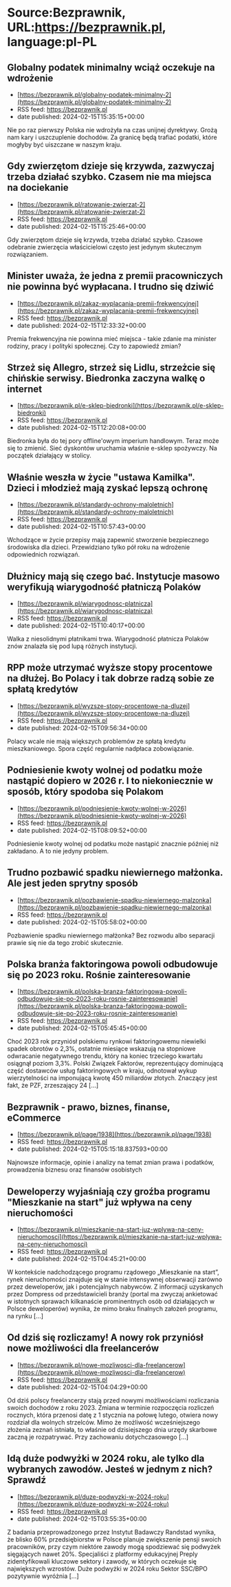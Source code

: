 # Source:Bezprawnik, URL:https://bezprawnik.pl, language:pl-PL

## Globalny podatek minimalny wciąż oczekuje na wdrożenie
 - [https://bezprawnik.pl/globalny-podatek-minimalny-2](https://bezprawnik.pl/globalny-podatek-minimalny-2)
 - RSS feed: https://bezprawnik.pl
 - date published: 2024-02-15T15:35:15+00:00

Nie po raz pierwszy Polska nie wdrożyła na czas unijnej dyrektywy. Grożą nam kary i uszczuplenie dochodów. Za granicę będą trafiać podatki, które mogłyby być uiszczane w naszym kraju.

## Gdy zwierzętom dzieje się krzywda, zazwyczaj trzeba działać szybko. Czasem nie ma miejsca na dociekanie
 - [https://bezprawnik.pl/ratowanie-zwierzat-2](https://bezprawnik.pl/ratowanie-zwierzat-2)
 - RSS feed: https://bezprawnik.pl
 - date published: 2024-02-15T15:25:46+00:00

Gdy zwierzętom dzieje się krzywda, trzeba działać szybko. Czasowe odebranie zwierzęcia właścicielowi często jest jedynym skutecznym rozwiązaniem.

## Minister uważa, że jedna z premii pracowniczych nie powinna być wypłacana. I trudno się dziwić
 - [https://bezprawnik.pl/zakaz-wyplacania-premii-frekwencyjnej](https://bezprawnik.pl/zakaz-wyplacania-premii-frekwencyjnej)
 - RSS feed: https://bezprawnik.pl
 - date published: 2024-02-15T12:33:32+00:00

Premia frekwencyjna nie powinna mieć miejsca - takie zdanie ma minister rodziny, pracy i polityki społecznej. Czy to zapowiedź zmian?

## Strzeż się Allegro, strzeż się Lidlu, strzeżcie się chińskie serwisy. Biedronka zaczyna walkę o internet
 - [https://bezprawnik.pl/e-sklep-biedronki](https://bezprawnik.pl/e-sklep-biedronki)
 - RSS feed: https://bezprawnik.pl
 - date published: 2024-02-15T12:20:08+00:00

Biedronka była do tej pory offline'owym imperium handlowym. Teraz może się to zmienić. Sieć dyskontów uruchamia właśnie e-sklep spożywczy. Na początek działający w stolicy.

## Właśnie weszła w życie "ustawa Kamilka". Dzieci i młodzież mają zyskać lepszą ochronę
 - [https://bezprawnik.pl/standardy-ochrony-maloletnich](https://bezprawnik.pl/standardy-ochrony-maloletnich)
 - RSS feed: https://bezprawnik.pl
 - date published: 2024-02-15T10:57:43+00:00

Wchodzące w życie przepisy mają zapewnić stworzenie bezpiecznego środowiska dla dzieci. Przewidziano tylko pół roku na wdrożenie odpowiednich rozwiązań.

## Dłużnicy mają się czego bać. Instytucje masowo weryfikują wiarygodność płatniczą Polaków
 - [https://bezprawnik.pl/wiarygodnosc-platnicza](https://bezprawnik.pl/wiarygodnosc-platnicza)
 - RSS feed: https://bezprawnik.pl
 - date published: 2024-02-15T10:40:17+00:00

Walka z niesolidnymi płatnikami trwa. Wiarygodność płatnicza Polaków znów znalazła się pod lupą różnych instytucji.

## RPP może utrzymać wyższe stopy procentowe na dłużej. Bo Polacy i tak dobrze radzą sobie ze spłatą kredytów
 - [https://bezprawnik.pl/wyzsze-stopy-procentowe-na-dluzej](https://bezprawnik.pl/wyzsze-stopy-procentowe-na-dluzej)
 - RSS feed: https://bezprawnik.pl
 - date published: 2024-02-15T09:56:34+00:00

Polacy wcale nie mają większych problemów ze spłatą kredytu mieszkaniowego. Spora część regularnie nadpłaca zobowiązanie.

## Podniesienie kwoty wolnej od podatku może nastąpić dopiero w 2026 r. I to niekoniecznie w sposób, który spodoba się Polakom
 - [https://bezprawnik.pl/podniesienie-kwoty-wolnej-w-2026](https://bezprawnik.pl/podniesienie-kwoty-wolnej-w-2026)
 - RSS feed: https://bezprawnik.pl
 - date published: 2024-02-15T08:09:52+00:00

Podniesienie kwoty wolnej od podatku może nastąpić znacznie później niż zakładano. A to nie jedyny problem.

## Trudno pozbawić spadku niewiernego małżonka. Ale jest jeden sprytny sposób
 - [https://bezprawnik.pl/pozbawienie-spadku-niewiernego-malzonka](https://bezprawnik.pl/pozbawienie-spadku-niewiernego-malzonka)
 - RSS feed: https://bezprawnik.pl
 - date published: 2024-02-15T05:58:02+00:00

Pozbawienie spadku niewiernego małżonka? Bez rozwodu albo separacji prawie się nie da tego zrobić skutecznie.

## Polska branża faktoringowa powoli odbudowuje się po 2023 roku. Rośnie zainteresowanie
 - [https://bezprawnik.pl/polska-branza-faktoringowa-powoli-odbudowuje-sie-po-2023-roku-rosnie-zainteresowanie](https://bezprawnik.pl/polska-branza-faktoringowa-powoli-odbudowuje-sie-po-2023-roku-rosnie-zainteresowanie)
 - RSS feed: https://bezprawnik.pl
 - date published: 2024-02-15T05:45:45+00:00

Choć 2023 rok przyniósł polskiemu rynkowi faktoringowemu niewielki spadek obrotów o 2,3%, ostatnie miesiące wskazują na stopniowe odwracanie negatywnego trendu, który na koniec trzeciego kwartału osiągnął poziom 3,3%. Polski Związek Faktorów, reprezentujący dominującą część dostawców usług faktoringowych w kraju, odnotował wykup wierzytelności na imponującą kwotę 450 miliardów złotych. Znaczący jest fakt, że PZF, zrzeszający 24 […]

## Bezprawnik - prawo, biznes, finanse, eCommerce
 - [https://bezprawnik.pl/page/1938](https://bezprawnik.pl/page/1938)
 - RSS feed: https://bezprawnik.pl
 - date published: 2024-02-15T05:15:18.837593+00:00

Najnowsze informacje, opinie i analizy na temat zmian prawa i podatków, prowadzenia biznesu oraz finansów osobistych

## Deweloperzy wyjaśniają czy groźba programu "Mieszkanie na start" już wpływa na ceny nieruchomości
 - [https://bezprawnik.pl/mieszkanie-na-start-juz-wplywa-na-ceny-nieruchomosci](https://bezprawnik.pl/mieszkanie-na-start-juz-wplywa-na-ceny-nieruchomosci)
 - RSS feed: https://bezprawnik.pl
 - date published: 2024-02-15T04:45:21+00:00

W kontekście nadchodzącego programu rządowego „Mieszkanie na start”, rynek nieruchomości znajduje się w stanie intensywnej obserwacji zarówno przez deweloperów, jak i potencjalnych nabywców. Z informacji uzyskanych przez Dompress od przedstawicieli branży (portal ma zwyczaj ankietować w istotnych sprawach kilkanaście prominentnych osób od działających w Polsce deweloperów) wynika, że mimo braku finalnych założeń programu, na rynku […]

## Od dziś się rozliczamy! A nowy rok przyniósł nowe możliwości dla freelancerów
 - [https://bezprawnik.pl/nowe-mozliwosci-dla-freelancerow](https://bezprawnik.pl/nowe-mozliwosci-dla-freelancerow)
 - RSS feed: https://bezprawnik.pl
 - date published: 2024-02-15T04:04:29+00:00

Od dziś polscy freelancerzy stają przed nowymi możliwościami rozliczania swoich dochodów z roku 2023. Zmiana w terminie rozpoczęcia rozliczeń rocznych, która przenosi datę z 1 stycznia na połowę lutego, otwiera nowy rozdział dla wolnych strzelców. Mimo że możliwość wcześniejszego złożenia zeznań istniała, to właśnie od dzisiejszego dnia urzędy skarbowe zaczną je rozpatrywać. Przy zachowaniu dotychczasowego […]

## Idą duże podwyżki w 2024 roku, ale tylko dla wybranych zawodów. Jesteś w jednym z nich? Sprawdź
 - [https://bezprawnik.pl/duze-podwyzki-w-2024-roku](https://bezprawnik.pl/duze-podwyzki-w-2024-roku)
 - RSS feed: https://bezprawnik.pl
 - date published: 2024-02-15T03:55:35+00:00

Z badania przeprowadzonego przez Instytut Badawczy Randstad wynika, że blisko 60% przedsiębiorstw w Polsce planuje zwiększenie pensji swoich pracowników, przy czym niektóre zawody mogą spodziewać się podwyżek sięgających nawet 20%. Specjaliści z platformy edukacyjnej Preply zidentyfikowali kluczowe sektory i zawody, w których oczekuje się największych wzrostów. Duże podwyżki w 2024 roku Sektor SSC/BPO pozytywnie wyróżnia […]

